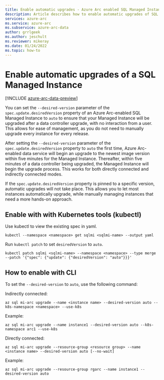 ```yaml
---
title: Enable automatic upgrades - Azure Arc enabled SQL Managed Instance
description: Article describes how to enable automatic upgrades of SQL Managed Instance for Azure Arc
services: azure-arc
ms.service: azure-arc
ms.subservice: azure-arc-data
author: grrlgeek
ms.author: jeschult
ms.reviewer: mikeray
ms.date: 01/24/2022
ms.topic: how-to
---
```


# Enable automatic upgrades of a SQL Managed Instance

[!INCLUDE [azure-arc-data-preview](../../../includes/azure-arc-data-preview.md)]

You can set the `--desired-version` parameter of the `spec.update.desiredVersion` property of an Azure Arc-enabled SQL Managed Instance to `auto` to ensure that your Managed Instance will be upgraded after a data controller upgrade, with no interaction from a user. This allows for ease of management, as you do not need to manually upgrade every instance for every release.

After setting the `--desired-version` parameter of the `spec.update.desiredVersion` property to `auto` the first time, Azure Arc-enabled data service will begin an upgrade to the newest image version within five minutes for the Managed Instance. Thereafter, within five minutes of a data controller being upgraded, the Managed Instance will begin the upgrade process. This works for both directly connected and indirectly connected modes. 

If the `spec.update.desiredVersion` property is pinned to a specific version, automatic upgrades will not take place. This allows you to let most instances automatically upgrade, while manually managing instances that need a more hands-on approach.

## Enable with with Kubernetes tools (kubectl)

Use kubectl to view the existing spec in yaml. 

```console
kubectl --namespace <namespace> get sqlmi <sqlmi-name> --output yaml
```

Run `kubectl patch` to set `desiredVersion` to `auto`.

```console
kubectl patch sqlmi <sqlmi-name> --namespace <namespace> --type merge --patch '{"spec": {"update": {"desiredVersion": "auto"}}}'
```

## How to enable with CLI

To set the `--desired-version` to `auto`, use the following command:

Indirectly connected: 

````cli
az sql mi-arc upgrade --name <instance name> --desired-version auto --k8s-namespace <namespace> --use-k8s
````

Example:

````cli
az sql mi-arc upgrade --name instance1 --desired-version auto --k8s-namespace arc1 --use-k8s
````

Directly connected: 

````cli
az sql mi-arc upgrade --resource-group <resource group> --name <instance name> --desired-version auto [--no-wait]
````

Example:

````cli
az sql mi-arc upgrade --resource-group rgarc --name instance1 --desired-version auto 
````